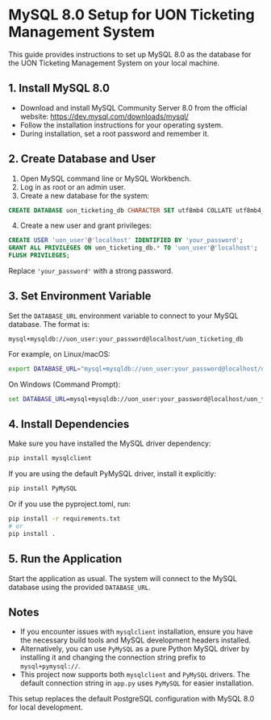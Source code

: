 # MySQL 8.0 Setup for UON Ticketing Management System

This guide provides instructions to set up MySQL 8.0 as the database for the UON Ticketing Management System on your local machine.

## 1. Install MySQL 8.0

- Download and install MySQL Community Server 8.0 from the official website: https://dev.mysql.com/downloads/mysql/
- Follow the installation instructions for your operating system.
- During installation, set a root password and remember it.

## 2. Create Database and User

1. Open MySQL command line or MySQL Workbench.
2. Log in as root or an admin user.
3. Create a new database for the system:

```sql
CREATE DATABASE uon_ticketing_db CHARACTER SET utf8mb4 COLLATE utf8mb4_unicode_ci;
```

4. Create a new user and grant privileges:

```sql
CREATE USER 'uon_user'@'localhost' IDENTIFIED BY 'your_password';
GRANT ALL PRIVILEGES ON uon_ticketing_db.* TO 'uon_user'@'localhost';
FLUSH PRIVILEGES;
```

Replace `'your_password'` with a strong password.

## 3. Set Environment Variable

Set the `DATABASE_URL` environment variable to connect to your MySQL database. The format is:

```
mysql+mysqldb://uon_user:your_password@localhost/uon_ticketing_db
```

For example, on Linux/macOS:

```bash
export DATABASE_URL="mysql+mysqldb://uon_user:your_password@localhost/uon_ticketing_db"
```

On Windows (Command Prompt):

```cmd
set DATABASE_URL=mysql+mysqldb://uon_user:your_password@localhost/uon_ticketing_db
```

## 4. Install Dependencies

Make sure you have installed the MySQL driver dependency:

```bash
pip install mysqlclient
```

If you are using the default PyMySQL driver, install it explicitly:

```bash
pip install PyMySQL
```

Or if you use the pyproject.toml, run:

```bash
pip install -r requirements.txt
# or
pip install .
```

## 5. Run the Application

Start the application as usual. The system will connect to the MySQL database using the provided `DATABASE_URL`.

## Notes

- If you encounter issues with `mysqlclient` installation, ensure you have the necessary build tools and MySQL development headers installed.
- Alternatively, you can use `PyMySQL` as a pure Python MySQL driver by installing it and changing the connection string prefix to `mysql+pymysql://`.
- This project now supports both `mysqlclient` and `PyMySQL` drivers. The default connection string in `app.py` uses `PyMySQL` for easier installation.

This setup replaces the default PostgreSQL configuration with MySQL 8.0 for local development.
